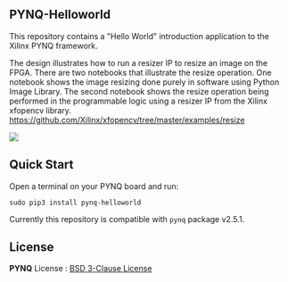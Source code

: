 ## PYNQ-Helloworld

This repository contains a "Hello World" introduction application to the Xilinx PYNQ framework. 

The design illustrates how to run a resizer IP to resize an image on the FPGA. There are two notebooks that illustrate the resize operation. One notebook shows the image resizing done purely in software using Python Image Library. The second notebook shows the resize operation being performed in the programmable logic using a resizer IP from the  Xilinx xfopencv library. 
https://github.com/Xilinx/xfopencv/tree/master/examples/resize   


![](./resizer_notebooks.png)


## Quick Start

Open a terminal on your PYNQ board and run:

```
sudo pip3 install pynq-helloworld
```

Currently this repository is compatible with `pynq` package v2.5.1.


## License

**PYNQ** License : [BSD 3-Clause License](https://github.com/Xilinx/PYNQ/blob/master/LICENSE)
